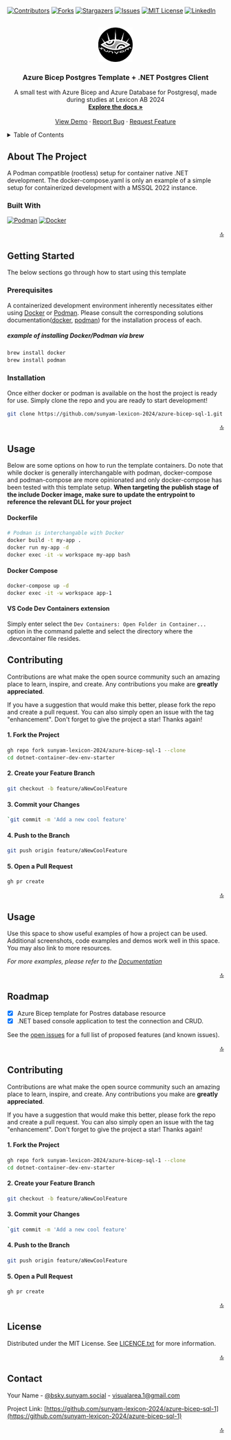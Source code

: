 <a name="readme-top"></a>

<!-- PROJECT SHIELDS -->
[![Contributors][contributors-shield]][contributors-url]
[![Forks][forks-shield]][forks-url]
[![Stargazers][stars-shield]][stars-url]
[![Issues][issues-shield]][issues-url]
[![MIT License][license-shield]][license-url]
[![LinkedIn][linkedin-shield]][linkedin-url]



<!-- PROJECT LOGO -->
<br />
<div align="center">
  <a href="https://github.com/sunyam-lexicon-2024/azure-bicep-sql-1">
    <img src=".docs/images/logo.png" alt="Logo" width="80" height="80">
  </a>

<h3 align="center">Azure Bicep Postgres Template + .NET Postgres Client</h3>

  <p align="center">
 A small test with Azure Bicep and Azure Database for Postgresql, made during studies at Lexicon AB 2024
    <br />
    <a href="https://github.com/sunyam-lexicon-2024/azure-bicep-sql-1"><strong>Explore the docs »</strong></a>
    <br />
    <br />
    <a href="https://github.com/sunyam-lexicon-2024/azure-bicep-sql-1">View Demo</a>
    ·
    <a href="https://github.com/sunyam-lexicon-2024/azure-bicep-sql-1/issues/new?labels=bug&template=bug-report---.md">Report Bug</a>
    ·
    <a href="https://github.com/sunyam-lexicon-2024/azure-bicep-sql-1/issues/new?labels=enhancement&template=feature-request---.md">Request Feature</a>
  </p>
</div>



<!-- TABLE OF CONTENTS -->
<details>
  <summary>Table of Contents</summary>
  <ol>
    <li>
      <a href="#about-the-project">About The Project</a>
      <ul>
        <li><a href="#built-with">Built With</a></li>
      </ul>
    </li>
    <li>
      <a href="#getting-started">Getting Started</a>
      <ul>
        <li><a href="#prerequisites">Prerequisites</a></li>
        <li><a href="#installation">Installation</a></li>
      </ul>
    </li>
    <li><a href="#usage">Usage</a></li>
    <li><a href="#contributing">Contributing</a></li>
    <li><a href="#license">License</a></li>
    <li><a href="#contact">Contact</a></li>
    <li><a href="#acknowledgments">Acknowledgments</a></li>
  </ol>
</details>



<!-- ABOUT THE PROJECT -->
## About The Project

A Podman compatible (rootless) setup for container native .NET development.
The docker-compose.yaml is only an example of a simple setup for containerized development
with a MSSQL 2022 instance.



### Built With

[![Podman][Podman]][Podman-url]
[![Docker][Docker]][Docker-url]


<p align="right"><a href="#readme-top">🔝</a></p>

<!-- GETTING STARTED -->
## Getting Started

The below sections go through how to start using this template

### Prerequisites

A containerized development environment inherently necessitates either using [Docker](https://www.docker.com) or [Podman](https://podman.io).
Please consult the corresponding solutions documentation([docker](https://docs.docker.com), [podman](https://podman.io/docs)) for the installation process of each.

##### example of installing Docker/Podman via brew 
```sh
brew install docker
brew install podman
```

### Installation

Once either docker or podman is available on the host the project is ready for use. Simply clone the repo and you are ready to start development!

   ```sh
   git clone https://github.com/sunyam-lexicon-2024/azure-bicep-sql-1.git
   ```


<p align="right"><a href="#readme-top">🔝</a></p>


## Usage

Below are some options on how to run the template containers.
Do note that while docker is generally interchangable with podman, docker-compose and podman-compose are more opinionated and only docker-compose has been tested with this template setup.
**When targeting the publish stage of the include Docker image, make sure to update the entrypoint to reference the relevant DLL for your project**

#### Dockerfile
   ```sh
   # Podman is interchangable with Docker
   docker build -t my-app .
   docker run my-app -d
   docker exec -it -w workspace my-app bash
   ```
#### Docker Compose
   ```sh
   docker-compose up -d
   docker exec -it -w workspace app-1
   ```
#### VS Code Dev Containers extension
Simply enter select the `Dev Containers: Open Folder in Container...` option in the command palette and select the directory where the .devcontainer file resides. 

<!-- CONTRIBUTING -->
## Contributing

Contributions are what make the open source community such an amazing place to learn, inspire, and create. Any contributions you make are **greatly appreciated**.

If you have a suggestion that would make this better, please fork the repo and create a pull request. You can also simply open an issue with the tag "enhancement".
Don't forget to give the project a star! Thanks again!

#### 1. Fork the Project
```sh
gh repo fork sunyam-lexicon-2024/azure-bicep-sql-1 --clone
cd dotnet-container-dev-env-starter
```
#### 2. Create your Feature Branch 
```sh
git checkout -b feature/aNewCoolFeature
```
#### 3. Commit your Changes 
```sh
`git commit -m 'Add a new cool feature'
```
#### 4. Push to the Branch 
```sh
git push origin feature/aNewCoolFeature
```
#### 5. Open a Pull Request
```sh
gh pr create 
```

<p align="right"><a href="#readme-top">🔝</a></p>



<!-- USAGE EXAMPLES -->
## Usage

Use this space to show useful examples of how a project can be used. Additional screenshots, code examples and demos work well in this space. You may also link to more resources.

_For more examples, please refer to the [Documentation](https://example.com)_

<p align="right"><a href="#readme-top">🔝</a></p>



<!-- ROADMAP -->
## Roadmap

- [x] Azure Bicep template for Postres database resource
- [x] .NET based console application to test the connection and CRUD.

See the [open issues](https://github.com/sunyam-lexicon-2024/azure-bicep-sql-1/issues) for a full list of proposed features (and known issues).

<p align="right"><a href="#readme-top">🔝</a></p>



<!-- CONTRIBUTING -->
## Contributing

Contributions are what make the open source community such an amazing place to learn, inspire, and create. Any contributions you make are **greatly appreciated**.

If you have a suggestion that would make this better, please fork the repo and create a pull request. You can also simply open an issue with the tag "enhancement".
Don't forget to give the project a star! Thanks again!

#### 1. Fork the Project
```sh
gh repo fork sunyam-lexicon-2024/azure-bicep-sql-1 --clone
cd dotnet-container-dev-env-starter
```
#### 2. Create your Feature Branch 
```sh
git checkout -b feature/aNewCoolFeature
```
#### 3. Commit your Changes 
```sh
`git commit -m 'Add a new cool feature'
```
#### 4. Push to the Branch 
```sh
git push origin feature/aNewCoolFeature
```
#### 5. Open a Pull Request
```sh
gh pr create 
```

<p align="right"><a href="#readme-top">🔝</a></p>



<!-- LICENSE -->
## License

Distributed under the MIT License. See [LICENCE.txt](LICENCE.txt) for more information.

<p align="right"><a href="#readme-top">🔝</a></p>



<!-- CONTACT -->
## Contact

Your Name - [@bsky.sunyam.social](https://bsky.app/profile/bsky.sunyam.social) - visualarea.1@gmail.com

Project Link: [https://github.com/sunyam-lexicon-2024/azure-bicep-sql-1](https://github.com/sunyam-lexicon-2024/azure-bicep-sql-1)

<p align="right"><a href="#readme-top">🔝</a></p>


<!-- MARKDOWN LINKS & IMAGES -->
<!-- https://www.markdownguide.org/basic-syntax/#reference-style-links -->
[contributors-shield]: https://img.shields.io/github/contributors/sunyam-lexicon-2024/azure-bicep-sql-1.svg?style=for-the-badge
[contributors-url]: https://github.com/sunyam-lexicon-2024/azure-bicep-sql-1/graphs/contributors
[forks-shield]: https://img.shields.io/github/forks/sunyam-lexicon-2024/azure-bicep-sql-1?style=for-the-badge
[forks-url]: https://github.com/sunyam-lexicon-2024/azure-bicep-sql-1/network/members
[stars-shield]: https://img.shields.io/github/stars/sunyam-lexicon-2024/azure-bicep-sql-1.svg?style=for-the-badge
[stars-url]: https://github.com/sunyam-lexicon-2024/azure-bicep-sql-1/stargazers
[issues-shield]: https://img.shields.io/github/issues/sunyam-lexicon-2024/azure-bicep-sql-1.svg?style=for-the-badge
[issues-url]: https://github.com/sunyam-lexicon-2024/azure-bicep-sql-1/issues
[license-shield]: https://img.shields.io/github/license/sunyam-lexicon-2024/azure-bicep-sql-1.svg?style=for-the-badge
[license-url]: https://github.com/sunyam-lexicon-2024/azure-bicep-sql-1/blob/master/LICENSE.txt
[linkedin-shield]: https://img.shields.io/badge/-LinkedIn-black.svg?style=for-the-badge&logo=linkedin&colorB=555
[linkedin-url]: https://linkedin.com/in/carl-sandberg-01070a2b6/
[product-screenshot]: .docs/images/screenshot.png
[Podman]: https://img.shields.io/badge/podman-000000?style=for-the-badge&logo=podman&logoColor=white&logoSize=large&color=892CA0
[Podman-url]:https://podman.io
[Docker]: https://img.shields.io/badge/docker-2496ED?style=for-the-badge&logo=docker&logoColor=white
[Docker-url]:https://docker.com
